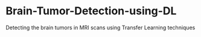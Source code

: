 # Brain-Tumor-Detection-using-DL
Detecting the brain tumors in MRI scans using Transfer Learning techniques
